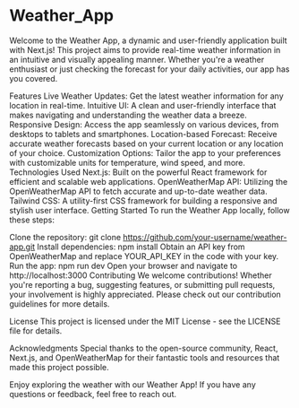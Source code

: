 # Weather_App
Welcome to the Weather App, a dynamic and user-friendly application built with Next.js! This project aims to provide real-time weather information in an intuitive and visually appealing manner. Whether you're a weather enthusiast or just checking the forecast for your daily activities, our app has you covered.

Features
Live Weather Updates: Get the latest weather information for any location in real-time.
Intuitive UI: A clean and user-friendly interface that makes navigating and understanding the weather data a breeze.
Responsive Design: Access the app seamlessly on various devices, from desktops to tablets and smartphones.
Location-based Forecast: Receive accurate weather forecasts based on your current location or any location of your choice.
Customization Options: Tailor the app to your preferences with customizable units for temperature, wind speed, and more.
Technologies Used
Next.js: Built on the powerful React framework for efficient and scalable web applications.
OpenWeatherMap API: Utilizing the OpenWeatherMap API to fetch accurate and up-to-date weather data.
Tailwind CSS: A utility-first CSS framework for building a responsive and stylish user interface.
Getting Started
To run the Weather App locally, follow these steps:

Clone the repository: git clone https://github.com/your-username/weather-app.git
Install dependencies: npm install
Obtain an API key from OpenWeatherMap and replace YOUR_API_KEY in the code with your key.
Run the app: npm run dev
Open your browser and navigate to http://localhost:3000
Contributing
We welcome contributions! Whether you're reporting a bug, suggesting features, or submitting pull requests, your involvement is highly appreciated. Please check out our contribution guidelines for more details.

License
This project is licensed under the MIT License - see the LICENSE file for details.

Acknowledgments
Special thanks to the open-source community, React, Next.js, and OpenWeatherMap for their fantastic tools and resources that made this project possible.

Enjoy exploring the weather with our Weather App! If you have any questions or feedback, feel free to reach out.

